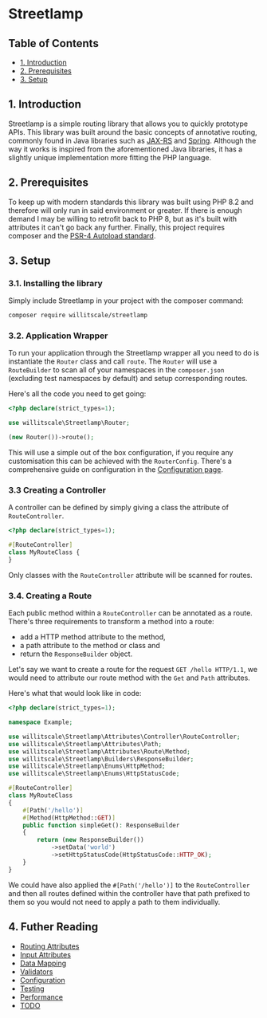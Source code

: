 # Streetlamp

## Table of Contents
- [1. Introduction](#1-introduction)
- [2. Prerequisites](#2-prerequisites)
- [3. Setup](#3-setup)

## 1. Introduction

Streetlamp is a simple routing library that allows you to quickly prototype APIs.
This library was built around the basic concepts of annotative routing, commonly found in Java libraries such as [JAX-RS](https://cxf.apache.org/docs/jax-rs.html) and [Spring](https://spring.io/).
Although the way it works is inspired from the aforementioned Java libraries, it has a slightly unique implementation more fitting the PHP language.

## 2. Prerequisites

To keep up with modern standards this library was built using PHP 8.2 and therefore will only run in said environment or greater. 
If there is enough demand I may be willing to retrofit back to PHP 8, but as it's built with attributes it can't go back any further.
Finally, this project requires composer and the [PSR-4 Autoload standard](https://www.php-fig.org/psr/psr-4/).

## 3. Setup

### 3.1. Installing the library

Simply include Streetlamp in your project with the composer command:

```sh
composer require willitscale/streetlamp
```

### 3.2. Application Wrapper

To run your application through the Streetlamp wrapper all you need to do is instantiate the `Router` class and call `route`. 
The `Router` will use a `RouteBuilder` to scan all of your namespaces in the `composer.json` (excluding test namespaces by default) and setup corresponding routes. 

Here's all the code you need to get going:

```php
<?php declare(strict_types=1);

use willitscale\Streetlamp\Router;

(new Router())->route();
```

This will use a simple out of the box configuration, if you require any customisation this can be achieved with the `RouterConfig`.
There's a comprehensive guide on configuration in the [Configuration page](docs/CONFIGURATION.MD).

### 3.3 Creating a Controller

A controller can be defined by simply giving a class the attribute of `RouteController`.

```php
<?php declare(strict_types=1);

#[RouteController]
class MyRouteClass {
}
```

Only classes with the `RouteController` attribute will be scanned for routes.

### 3.4. Creating a Route

Each public method within a `RouteController` can be annotated as a route.
There's three requirements to transform a method into a route:
- add a HTTP method attribute to the method,
- a path attribute to the method or class and
- return the `ResponseBuilder` object.

Let's say we want to create a route for the request `GET /hello HTTP/1.1`, we would need to attribute our route method with the `Get` and `Path` attributes.

Here's what that would look like in code:

```php
<?php declare(strict_types=1);

namespace Example;

use willitscale\Streetlamp\Attributes\Controller\RouteController;
use willitscale\Streetlamp\Attributes\Path;
use willitscale\Streetlamp\Attributes\Route\Method;
use willitscale\Streetlamp\Builders\ResponseBuilder;
use willitscale\Streetlamp\Enums\HttpMethod;
use willitscale\Streetlamp\Enums\HttpStatusCode;

#[RouteController]
class MyRouteClass
{
    #[Path('/hello')]
    #[Method(HttpMethod::GET)]
    public function simpleGet(): ResponseBuilder
    {
        return (new ResponseBuilder())
            ->setData('world')
            ->setHttpStatusCode(HttpStatusCode::HTTP_OK);
    }
}
```

We could have also applied the `#[Path('/hello')]` to the `RouteController` and then all routes defined within the controller have that path prefixed to them so you would not need to apply a path to them individually.

## 4. Futher Reading
- [Routing Attributes](docs/ROUTING_ATTRIBUTES.MD)
- [Input Attributes](docs/INPUT_ATTRIBUTES.MD)
- [Data Mapping](docs/DATA_MAPPING.MD)
- [Validators](docs/VALIDATORS.MD)
- [Configuration](docs/CONFIGURATION.MD)
- [Testing](docs/TESTING.MD)
- [Performance](docs/PERFORMANCE.MD)
- [TODO](docs/TODO.MD)
